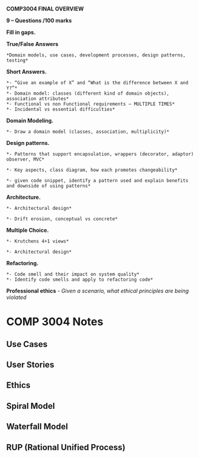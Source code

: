 **COMP3004 FINAL OVERVIEW**


**9 – Questions /100 marks**  

**Fill in gaps.**  

**True/False Answers**  

	*Domain models, use cases, development processes, design patterns, testing*  

**Short Answers.**  

	*- “Give an example of X” and “What is the difference between X and Y?”*  
	*- Domain model: classes (different kind of domain objects), association attributes*  
	*- Functional vs non Functional requirements – MULTIPLE TIMES*  
	*- Incidental vs essential difficulties*   

**Domain Modeling.**  

	*- Draw a domain model (classes, association, multiplicity)*  

**Design patterns.**  

	*- Patterns that support encapsulation, wrappers (decorator, adaptor) observer, MVC*  

	*- Key aspects, class diagram, how each promotes changeability*  

	*- given code snippet, identify a pattern used and explain benefits and downside of using patterns*  

**Architecture.**  

	*- Architectural design*  

	*- Drift erosion, conceptual vs concrete*  

**Multiple Choice.**  

	*- Krutchens 4+1 views*  

	*- Architectural design*  

**Refactoring.**  

	*- Code smell and their impact on system quality*
	*- Identify code smells and apply to refactoring code*
**Professional ethics**
	*- Given a scenario, what ethical principles are being violated*

# COMP 3004 Notes

## Use Cases

## User Stories

## Ethics

## Spiral Model

## Waterfall Model

## RUP (Rational Unified Process)


